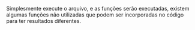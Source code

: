 Simplesmente execute o arquivo, e as funções serão executadas, existem algumas funções não utilizadas que podem ser incorporadas no código para ter resultados diferentes.
